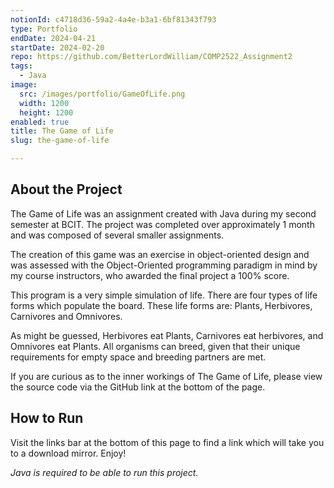 ```yaml
---
notionId: c4718d36-59a2-4a4e-b3a1-6bf81343f793
type: Portfolio
endDate: 2024-04-21
startDate: 2024-02-20
repo: https://github.com/BetterLordWilliam/COMP2522_Assignment2
tags:
  - Java
image:
  src: /images/portfolio/GameOfLife.png
  width: 1200
  height: 1200
enabled: true
title: The Game of Life
slug: the-game-of-life

---
```


## About the Project

The Game of Life was an assignment created with Java during my second semester at BCIT. The project was completed over approximately 1 month and was composed of several smaller assignments.

The creation of this game was an exercise in object-oriented design and was assessed with the Object-Oriented programming paradigm in mind by my course instructors, who awarded the final project a 100% score.

This program is a very simple simulation of life. There are four types of life forms which populate the board. These life forms are: Plants, Herbivores, Carnivores and Omnivores.

As might be guessed, Herbivores eat Plants, Carnivores eat herbivores, and Omnivores eat Plants. All organisms can breed, given that their unique requirements for empty space and breeding partners are met.

If you are curious as to the inner workings of The Game of Life, please view the source code via the GitHub link at the bottom of the page.

## How to Run

Visit the links bar at the bottom of this page to find a link which will take you to a download mirror. Enjoy!

*Java is required to be able to run this project.*